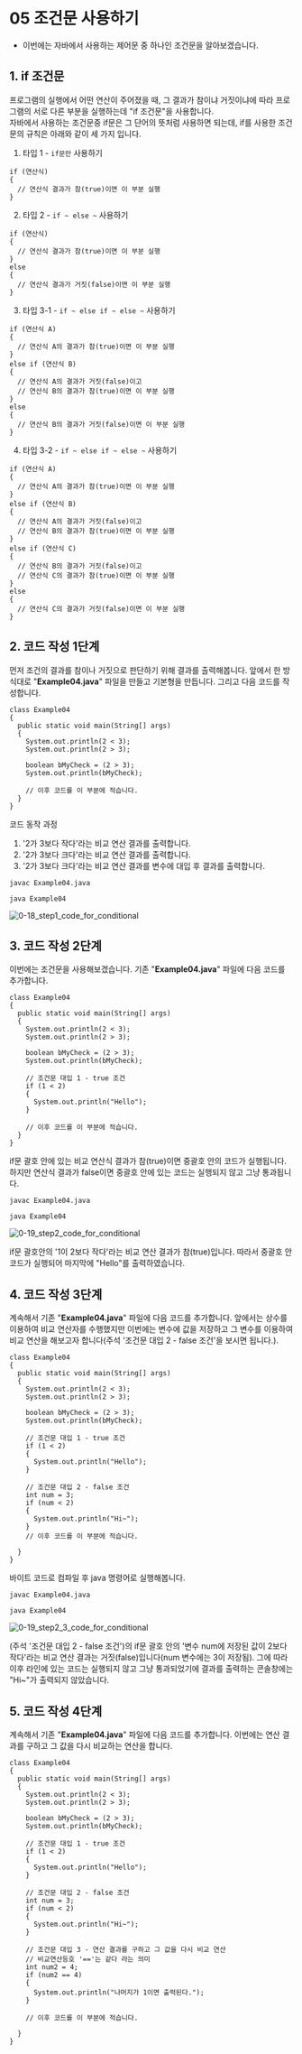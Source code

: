 # 05 조건문 사용하기
- 이번에는 자바에서 사용하는 제어문 중 하나인 조건문을 알아보겠습니다. 
## 1. if 조건문 
프로그램의 실행에서 어떤 연산이 주어졌을 때, 그 결과가 참이냐 거짓이냐에 따라 프로그램의 서로 다른 부분을 실행하는데 "if 조건문"을 사용합니다.\
자바에서 사용하는 조건문중 if문은 그 단어의 뜻처럼 사용하면 되는데, if를 사용한 조건문의 규칙은 아래와 같이 세 가지 입니다. 

1) 타입 1 - `if문만` 사용하기
```
if (연산식)
{
  // 연산식 결과가 참(true)이면 이 부분 실행
}
```
2) 타입 2 - `if ~ else ~` 사용하기
```
if (연산식)
{
  // 연산식 결과가 참(true)이면 이 부분 실행 
}
else
{
  // 연산식 결과가 거짓(false)이면 이 부분 실행 
}
```
3) 타입 3-1 - `if ~ else if ~ else ~` 사용하기
```
if (연산식 A)
{
  // 연산식 A의 결과가 참(true)이면 이 부분 실행 
}
else if (연산식 B)
{
  // 연산식 A의 결과가 거짓(false)이고
  // 연산식 B의 결과가 참(true)이면 이 부분 실행 
}
else
{
  // 연산식 B의 결과가 거짓(false)이면 이 부분 실행
}
```
4) 타입 3-2 - `if ~ else if ~ else ~` 사용하기
```
if (연산식 A)
{
  // 연산식 A의 결과가 참(true)이면 이 부분 실행 
}
else if (연산식 B)
{
  // 연산식 A의 결과가 거짓(false)이고
  // 연산식 B의 결과가 참(true)이면 이 부분 실행 
}
else if (연산식 C)
{
  // 연산식 B의 결과가 거짓(false)이고
  // 연산식 C의 결과가 참(true)이면 이 부분 실행 
}
else
{
  // 연산식 C의 결과가 거짓(false)이면 이 부분 실행
}
```

## 2. 코드 작성 1단계
먼저 조건의 결과를 참이나 거짓으로 판단하기 위해 결과를 출력해봅니다. 앞에서 한 방식대로 "**Example04.java**" 파일을 만들고 기본형을 만듭니다. 그리고 다음 코드를 작성합니다.
```
class Example04
{
  public static void main(String[] args)
  {
    System.out.println(2 < 3);
    System.out.println(2 > 3);

    boolean bMyCheck = (2 > 3);
    System.out.println(bMyCheck);

    // 이후 코드를 이 부분에 적습니다.
  }
}
```
코드 동작 과정 
  1) '2가 3보다 작다'라는 비교 연산 결과를 출력합니다.
  2) '2가 3보다 크다'라는 비교 연산 결과를 출력합니다.
  3) '2가 3보다 크다'라는 비교 연산 결과를 변수에 대입 후 결과를 출력합니다.
```
javac Example04.java
```
```
java Example04
```
![0-18_step1_code_for_conditional](https://github.com/Ki-Sung/must_have_JAVA/assets/80456601/f35816b1-763c-4565-b142-a3cb579981ec)

## 3. 코드 작성 2단계
이번에는 조건문을 사용해보겠습니다. 기존 "**Example04.java**" 파일에 다음 코드를 추가합니다.
```
class Example04
{
  public static void main(String[] args)
  {
    System.out.println(2 < 3);
    System.out.println(2 > 3);

    boolean bMyCheck = (2 > 3);
    System.out.println(bMyCheck);

    // 조건문 대입 1 - true 조건
    if (1 < 2)
    {
      System.out.println("Hello");
    }

    // 이후 코드를 이 부분에 적습니다.
  }
}
```
if문 괄호 안에 있는 비교 연산식 결과가 참(true)이면 중괄호 안의 코드가 실행됩니다. 하지만 연산식 결과가 false이면 중괄호 안에 있는 코드는 실행되지 않고 그냥 통과됩니다.
```
javac Example04.java
```
```
java Example04
```
![0-19_step2_code_for_conditional](https://github.com/Ki-Sung/must_have_JAVA/assets/80456601/8be1d4ba-a626-4530-b222-a85f0e4759ba)

if문 괄호안의 '1이 2보다 작다'라는 비교 연산 결과가 참(true)입니다. 따라서 중괄호 안 코드가 실행되어 마지막에 "Hello"를 출력하였습니다. 

## 4. 코드 작성 3단계
계속해서 기존 "**Example04.java**" 파일에 다음 코드를 추가합니다. 앞에서는 상수를 이용하여 비교 연산자를 수행했지만 이번에는 변수에 값을 저장하고 그 변수를 이용하여 비교 연산을 해보고자 합니다(주석 '조건문 대입 2 - false 조건'을 보시면 됩니다.).
```
class Example04
{
  public static void main(String[] args)
  {
    System.out.println(2 < 3);
    System.out.println(2 > 3);

    boolean bMyCheck = (2 > 3);
    System.out.println(bMyCheck);

    // 조건문 대입 1 - true 조건
    if (1 < 2)
    {
      System.out.println("Hello");
    }

    // 조건문 대입 2 - false 조건
    int num = 3;
    if (num < 2)
    {
      System.out.println("Hi~");
    }
    // 이후 코드를 이 부분에 적습니다.
    
  }
}
```
바이트 코드로 컴파일 후 java 명령어로 실행해봅니다.
```
javac Example04.java
```
```
java Example04
```
![0-19_step2_3_code_for_conditional](https://github.com/Ki-Sung/must_have_JAVA/assets/80456601/76a563fe-86a5-4ecd-ae62-3168159004fa)

(주석 '조건문 대입 2 - false 조건')의 if문 괄호 안의 '변수 num에 저장된 값이 2보다 작다'라는 비교 연산 결과는 거짓(false)입니다(num 변수에는 3이 저장됨). 그에 따라 이후 라인에 있는 코드는 실행되지 않고 그냥 통과되었기에 결과를 출력하는 콘솔창에는 "Hi~"가 출력되지 않았습니다. 

## 5. 코드 작성 4단계
계속해서 기존 "**Example04.java**" 파일에 다음 코드를 추가합니다. 이번에는 연산 결과를 구하고 그 값을 다시 비교하는 연산을 합니다. 
```
class Example04
{
  public static void main(String[] args)
  {
    System.out.println(2 < 3);
    System.out.println(2 > 3);

    boolean bMyCheck = (2 > 3);
    System.out.println(bMyCheck);

    // 조건문 대입 1 - true 조건
    if (1 < 2)
    {
      System.out.println("Hello");
    }

    // 조건문 대입 2 - false 조건
    int num = 3;
    if (num < 2)
    {
      System.out.println("Hi~");
    }
    
    // 조건문 대입 3 - 연산 결과를 구하고 그 값을 다시 비교 연산
    // 비교연산등호 '=='는 같다 라는 의미
    int num2 = 4;
    if (num2 == 4)
    {
      System.out.println("나머지가 1이면 출력된다.");
    }
    
    // 이후 코드를 이 부분에 적습니다.
    
  }
}
```
